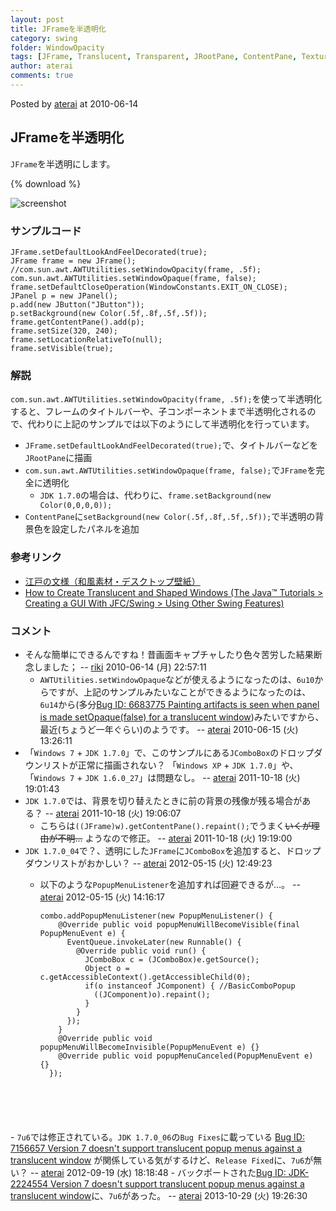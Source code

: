 ```yaml
---
layout: post
title: JFrameを半透明化
category: swing
folder: WindowOpacity
tags: [JFrame, Translucent, Transparent, JRootPane, ContentPane, TexturePaint]
author: aterai
comments: true
---
```


Posted by [aterai](http://terai.xrea.jp/aterai.html) at 2010-06-14

## JFrameを半透明化
`JFrame`を半透明にします。

{% download %}

![screenshot](https://lh5.googleusercontent.com/_9Z4BYR88imo/TQTWw2d9LNI/AAAAAAAAApw/NXG2EcaSv_s/s800/WindowOpacity.png)

### サンプルコード
<pre class="prettyprint"><code>JFrame.setDefaultLookAndFeelDecorated(true);
JFrame frame = new JFrame();
//com.sun.awt.AWTUtilities.setWindowOpacity(frame, .5f);
com.sun.awt.AWTUtilities.setWindowOpaque(frame, false);
frame.setDefaultCloseOperation(WindowConstants.EXIT_ON_CLOSE);
JPanel p = new JPanel();
p.add(new JButton("JButton"));
p.setBackground(new Color(.5f,.8f,.5f,.5f));
frame.getContentPane().add(p);
frame.setSize(320, 240);
frame.setLocationRelativeTo(null);
frame.setVisible(true);
</code></pre>

### 解説
`com.sun.awt.AWTUtilities.setWindowOpacity(frame, .5f);`を使って半透明化すると、フレームのタイトルバーや、子コンポーネントまで半透明化されるので、代わりに上記のサンプルでは以下のようにして半透明化を行っています。

- `JFrame.setDefaultLookAndFeelDecorated(true);`で、タイトルバーなどを`JRootPane`に描画
- `com.sun.awt.AWTUtilities.setWindowOpaque(frame, false);`で`JFrame`を完全に透明化
    - `JDK 1.7.0`の場合は、代わりに、`frame.setBackground(new Color(0,0,0,0));`
- `ContentPane`に`setBackground(new Color(.5f,.8f,.5f,.5f));`で半透明の背景色を設定したパネルを追加

<!-- dummy comment line for breaking list -->

### 参考リンク
- [江戸の文様（和風素材・デスクトップ壁紙）](http://www.viva-edo.com/komon/edokomon.html)
- [How to Create Translucent and Shaped Windows (The Java™ Tutorials > Creating a GUI With JFC/Swing > Using Other Swing Features)](http://docs.oracle.com/javase/tutorial/uiswing/misc/trans_shaped_windows.html)

<!-- dummy comment line for breaking list -->

### コメント
- そんな簡単にできるんですね！昔画面キャプチャしたり色々苦労した結果断念しました； -- [riki](http://terai.xrea.jp/riki.html) 2010-06-14 (月) 22:57:11
    - `AWTUtilities.setWindowOpaque`などが使えるようになったのは、`6u10`からですが、上記のサンプルみたいなことができるようになったのは、`6u14`から(多分[Bug ID: 6683775 Painting artifacts is seen when panel is made setOpaque(false) for a translucent window](http://bugs.sun.com/bugdatabase/view_bug.do?bug_id=6683775))みたいですから、最近(ちょうど一年ぐらい)のようです。 -- [aterai](http://terai.xrea.jp/aterai.html) 2010-06-15 (火) 13:26:11
- 「`Windows 7` + `JDK 1.7.0`」で、このサンプルにある`JComboBox`のドロップダウンリストが正常に描画されない？ 「`Windows XP` + `JDK 1.7.0`」や、「`Windows 7` + `JDK 1.6.0_27`」は問題なし。 -- [aterai](http://terai.xrea.jp/aterai.html) 2011-10-18 (火) 19:01:43
- `JDK 1.7.0`では、背景を切り替えたときに前の背景の残像が残る場合がある？ -- [aterai](http://terai.xrea.jp/aterai.html) 2011-10-18 (火) 19:06:07
    - こちらは`((JFrame)w).getContentPane().repaint();`でうまく~~いくが理由が不明…~~ ようなので修正。 -- [aterai](http://terai.xrea.jp/aterai.html) 2011-10-18 (火) 19:19:00
- `JDK 1.7.0_04`で？、透明にした`JFrame`に`JComboBox`を追加すると、ドロップダウンリストがおかしい？ -- [aterai](http://terai.xrea.jp/aterai.html) 2012-05-15 (火) 12:49:23
    - 以下のような`PopupMenuListener`を追加すれば回避できるが…。 -- [aterai](http://terai.xrea.jp/aterai.html) 2012-05-15 (火) 14:16:17
        
        <pre class="prettyprint"><code>combo.addPopupMenuListener(new PopupMenuListener() {
          @Override public void popupMenuWillBecomeVisible(final PopupMenuEvent e) {
            EventQueue.invokeLater(new Runnable() {
              @Override public void run() {
                JComboBox c = (JComboBox)e.getSource();
                Object o = c.getAccessibleContext().getAccessibleChild(0);
                if(o instanceof JComponent) { //BasicComboPopup
                  ((JComponent)o).repaint();
                }
              }
            });
          }
          @Override public void popupMenuWillBecomeInvisible(PopupMenuEvent e) {}
          @Override public void popupMenuCanceled(PopupMenuEvent e) {}
        });
</code></pre>
    - `7u6`では修正されている。`JDK 1.7.0_06`の`Bug Fixes`に載っている [Bug ID: 7156657 Version 7 doesn't support translucent popup menus against a translucent window](http://bugs.sun.com/bugdatabase/view_bug.do?bug_id=7156657) が関係している気がするけど、`Release Fixed`に、`7u6`が無い？ -- [aterai](http://terai.xrea.jp/aterai.html) 2012-09-19 (水) 18:18:48
        - バックポートされた[Bug ID: JDK-2224554 Version 7 doesn't support translucent popup menus against a translucent window](http://bugs.sun.com/bugdatabase/view_bug.do?bug_id=2224554)に、`7u6`があった。 -- [aterai](http://terai.xrea.jp/aterai.html) 2013-10-29 (火) 19:26:30

<!-- dummy comment line for breaking list -->

